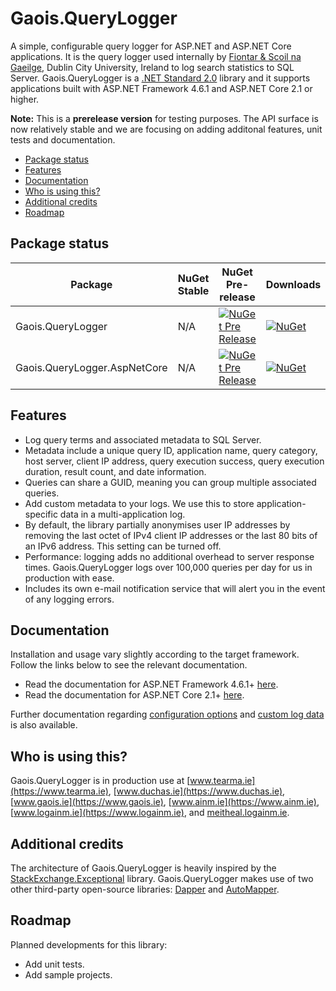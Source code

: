 # Gaois.QueryLogger

A simple, configurable query logger for ASP.NET and ASP.NET Core applications. It is the query logger used internally by [Fiontar & Scoil na Gaeilge](https://www.gaois.ie), Dublin City University, Ireland to log search statistics to SQL Server. Gaois.QueryLogger is a [.NET Standard 2.0](https://docs.microsoft.com/en-us/dotnet/standard/net-standard) library and it supports applications built with ASP.NET Framework 4.6.1 and ASP.NET Core 2.1 or higher.

**Note:** This is a **prerelease version** for testing purposes. The API surface is now relatively stable and we are focusing on adding additonal features, unit tests and documentation.

- [Package status](#package-status)
- [Features](#features)
- [Documentation](#documentation)
- [Who is using this?](#who-is-using-this)
- [Additional credits](#additional-credits)
- [Roadmap](#roadmap)

## Package status

| Package | NuGet Stable | NuGet Pre-release | Downloads |
| ------- | ------------ | ----------------- | --------- |
| Gaois.QueryLogger | N/A | [![NuGet Pre Release](https://img.shields.io/nuget/vpre/Gaois.QueryLogger.svg)](https://www.nuget.org/packages/Gaois.QueryLogger/) | [![NuGet](https://img.shields.io/nuget/dt/Gaois.QueryLogger.svg)](https://www.nuget.org/packages/Gaois.QueryLogger/) |
| Gaois.QueryLogger.AspNetCore | N/A | [![NuGet Pre Release](https://img.shields.io/nuget/vpre/Gaois.QueryLogger.AspNetCore.svg)](https://www.nuget.org/packages/Gaois.QueryLogger.AspNetCore/) | [![NuGet](https://img.shields.io/nuget/dt/Gaois.QueryLogger.AspNetCore.svg)](https://www.nuget.org/packages/Gaois.QueryLogger.AspNetCore/) |

## Features

- Log query terms and associated metadata to SQL Server.
- Metadata include a unique query ID, application name, query category, host server, client IP address, query execution success, query execution duration, result count, and date information.
- Queries can share a GUID, meaning you can group multiple associated queries.
- Add custom metadata to your logs. We use this to store application-specific data in a multi-application log.
- By default, the library partially anonymises user IP addresses by removing the last octet of IPv4 client IP addresses or the last 80 bits of an IPv6 address. This setting can be turned off.
- Performance: logging adds no additional overhead to server response times. Gaois.QueryLogger logs over 100,000 queries per day for us in production with ease.
- Includes its own e-mail notification service that will alert you in the event of any logging errors.

## Documentation

Installation and usage vary slightly according to the target framework. Follow the links below to see the relevant documentation.

- Read the documentation for ASP.NET Framework 4.6.1+ [here](src/Gaois.QueryLogger/).
- Read the documentation for ASP.NET Core 2.1+ [here](src/Gaois.QueryLogger.AspNetCore/).

Further documentation regarding [configuration options](./CONFIGURATION.md) and [custom log data](./LOGDATA.md) is also available.

## Who is using this?

Gaois.QueryLogger is in production use at [www.tearma.ie](https://www.tearma.ie), [www.duchas.ie](https://www.duchas.ie), [www.gaois.ie](https://www.gaois.ie), [www.ainm.ie](https://www.ainm.ie), [www.logainm.ie](https://www.logainm.ie), and [meitheal.logainm.ie](https://meitheal.logainm.ie).

## Additional credits

The architecture of Gaois.QueryLogger is heavily inspired by the [StackExchange.Exceptional](https://github.com/NickCraver/StackExchange.Exceptional) library. Gaois.QueryLogger makes use of two other third-party open-source libraries: [Dapper](https://github.com/StackExchange/Dapper/) and [AutoMapper](https://automapper.org/).

## Roadmap

Planned developments for this library:

- Add unit tests.
- Add sample projects.

